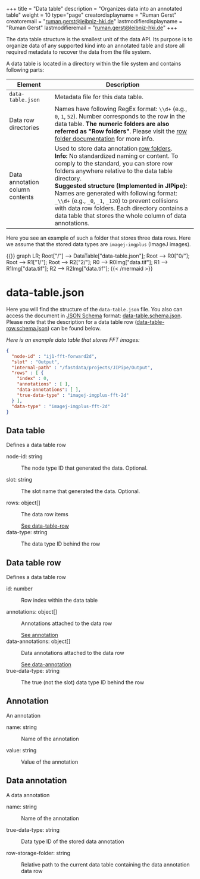 +++
title = "Data table"
description = "Organizes data into an annotated table"
weight = 10
type="page"
creatordisplayname = "Ruman Gerst"
creatoremail = "ruman.gerst@leibniz-hki.de"
lastmodifierdisplayname = "Ruman Gerst"
lastmodifieremail = "ruman.gerst@leibniz-hki.de"
+++

The data table structure is the smallest unit of the data API. Its purpose is to
organize data of any supported kind into an annotated table and store all
required metadata to recover the data from the file system.

A data table is located in a directory within the file system and contains
following parts:

| Element | Description |
| ------ | ---- |
| `data-table.json` | Metadata file for this data table. |
| Data row directories | Names have following RegEx format: `\\d+` (e.g., `0`, `1`, `52`). Number corresponds to the row in the data table. **The numeric folders are also referred as "Row folders"**. Please visit the [row folder documentation](/documentation-data-api/row-folder) for more info. |
| Data annotation column contents | Used to store data annotation [row folders](/documentation-data-api/row-folder).<br/> **Info:** No standardized naming or content. To comply to the standard, you can store row folders anywhere relative to the data table directory. <br/>**Suggested structure (Implemented in JIPipe):** Names are generated with following format: `_\\d+` (e.g., `_0`, `_1`, `_120`) to prevent collisions with data row folders. Each directory contains a data table that stores the whole column of data annotations. |

Here you see an example of such a folder that stores three data rows. Here we assume that the stored data types are
`imagej-imgplus` (ImageJ images).

{{<mermaid align="left">}}
graph LR;
Root["/"] --> DataTable["data-table.json"];
Root --> R0["0/"];
Root --> R1["1/"];
Root --> R2["2/"];
R0 --> R0Img["data.tif"];
R1 --> R1Img["data.tif"];
R2 --> R2Img["data.tif"];
{{< /mermaid >}}

# data-table.json

Here you will find the structure of the `data-table.json` file. You also can access
the document in [JSON Schema](https://json-schema.org/) format: [data-table.schema.json](https://jipipe.org/schemas/data-table.schema.json).
Please note that the description for a data table row ([data-table-row.schema.json](https://jipipe.org/schemas/data-table-row.schema.json)) can be found below.

*Here is an example data table that stores FFT images:*

```json
{
  "node-id" : "ij1-fft-forward2d",
  "slot" : "Output",
  "internal-path" : "/fastdata/projects/JIPipe/Output",
  "rows" : [ {
    "index" : 0,
    "annotations" : [ ],
    "data-annotations": [ ],
    "true-data-type" : "imagej-imgplus-fft-2d"
  } ],
  "data-type" : "imagej-imgplus-fft-2d"
}
```

## Data table

<div class="panel-body">
 <section class="json-schema-description">
  <p>
   Defines a data table row
  </p>
 </section>
 <section class="json-schema-properties">
  <dl>
   <dt data-property-name="node-id">
    <span class="json-property-name">
     node-id:
    </span>
    <span class="json-property-type">
     string
    </span>
    <span class="json-property-range" title="Value limits">
    </span>
   </dt>
   <dd>
    <p>
     The node type ID that generated the data. Optional.
    </p>
    <div class="json-inner-schema">
    </div>
   </dd>
   <dt data-property-name="slot">
    <span class="json-property-name">
     slot:
    </span>
    <span class="json-property-type">
     string
    </span>
    <span class="json-property-range" title="Value limits">
    </span>
   </dt>
   <dd>
    <p>
     The slot name that generated the data. Optional.
    </p>
    <div class="json-inner-schema">
    </div>
   </dd>
   <dt data-property-name="rows">
    <span class="json-property-name">
     rows:
    </span>
    <span class="json-property-type">
     object[]
    </span>
    <span class="json-property-range" title="Value limits">
    </span>
    <span class="json-property-required">
    </span>
   </dt>
   <dd>
    <p>
     The data row items
    </p>
    <div class="json-inner-schema">
     <section class="json-schema-array-items">
      <span class="json-property-type">
       <a class="json-schema-ref" href="/documentation-json-api/data-table-row">
        See data-table-row
       </a>
      </span>
      <span class="json-property-range" title="Value limits">
      </span>
      <div class="json-inner-schema">
      </div>
     </section>
    </div>
   </dd>
   <dt data-property-name="data-type">
    <span class="json-property-name">
     data-type:
    </span>
    <span class="json-property-type">
     string
    </span>
    <span class="json-property-range" title="Value limits">
    </span>
    <span class="json-property-required">
    </span>
   </dt>
   <dd>
    <p>
     The data type ID behind the row
    </p>
    <div class="json-inner-schema">
    </div>
   </dd>
  </dl>
 </section>
</div>

## Data table row

<div class="panel-body">
 <section class="json-schema-description">
  <p>
   Defines a data table row
  </p>
 </section>
 <section class="json-schema-properties">
  <dl>
   <dt data-property-name="id">
    <span class="json-property-name">
     id:
    </span>
    <span class="json-property-type">
     number
    </span>
    <span class="json-property-range" title="Value limits">
    </span>
   </dt>
   <dd>
    <p>
     Row index within the data table
    </p>
    <div class="json-inner-schema">
    </div>
   </dd>
   <dt data-property-name="annotations">
    <span class="json-property-name">
     annotations:
    </span>
    <span class="json-property-type">
     object[]
    </span>
    <span class="json-property-range" title="Value limits">
    </span>
    <span class="json-property-required">
    </span>
   </dt>
   <dd>
    <p>
     Annotations attached to the data row
    </p>
    <div class="json-inner-schema">
     <section class="json-schema-array-items">
      <span class="json-property-type">
       <a class="json-schema-ref" href="https://applied-systems-biology.github.io/jipipe/documentation-json-api/annotation">
        See annotation
       </a>
      </span>
      <span class="json-property-range" title="Value limits">
      </span>
      <div class="json-inner-schema">
      </div>
     </section>
    </div>
   </dd>
   <dt data-property-name="data-annotations">
    <span class="json-property-name">
     data-annotations:
    </span>
    <span class="json-property-type">
     object[]
    </span>
    <span class="json-property-range" title="Value limits">
    </span>
   </dt>
   <dd>
    <p>
     Data annotations attached to the data row
    </p>
    <div class="json-inner-schema">
     <section class="json-schema-array-items">
      <span class="json-property-type">
       <a class="json-schema-ref" href="https://applied-systems-biology.github.io/jipipe/documentation-json-api/data-annotation">
        See data-annotation
       </a>
      </span>
      <span class="json-property-range" title="Value limits">
      </span>
      <div class="json-inner-schema">
      </div>
     </section>
    </div>
   </dd>
   <dt data-property-name="true-data-type">
    <span class="json-property-name">
     true-data-type:
    </span>
    <span class="json-property-type">
     string
    </span>
    <span class="json-property-range" title="Value limits">
    </span>
    <span class="json-property-required">
    </span>
   </dt>
   <dd>
    <p>
     The true (not the slot) data type ID behind the row
    </p>
    <div class="json-inner-schema">
    </div>
   </dd>
  </dl>
 </section>
</div>

## Annotation 

<div class="panel-body">
 <section class="json-schema-description">
  <p>
   An annotation
  </p>
 </section>
 <section class="json-schema-properties">
  <dl>
   <dt data-property-name="name">
    <span class="json-property-name">
     name:
    </span>
    <span class="json-property-type">
     string
    </span>
    <span class="json-property-range" title="Value limits">
    </span>
    <span class="json-property-required">
    </span>
   </dt>
   <dd>
    <p>
     Name of the annotation
    </p>
    <div class="json-inner-schema">
    </div>
   </dd>
   <dt data-property-name="value">
    <span class="json-property-name">
     value:
    </span>
    <span class="json-property-type">
     string
    </span>
    <span class="json-property-range" title="Value limits">
    </span>
    <span class="json-property-required">
    </span>
   </dt>
   <dd>
    <p>
     Value of the annotation
    </p>
    <div class="json-inner-schema">
    </div>
   </dd>
  </dl>
 </section>
</div>


## Data annotation

<div class="panel-body">
 <section class="json-schema-description">
  <p>
   A data annotation
  </p>
 </section>
 <section class="json-schema-properties">
  <dl>
   <dt data-property-name="name">
    <span class="json-property-name">
     name:
    </span>
    <span class="json-property-type">
     string
    </span>
    <span class="json-property-range" title="Value limits">
    </span>
    <span class="json-property-required">
    </span>
   </dt>
   <dd>
    <p>
     Name of the annotation
    </p>
    <div class="json-inner-schema">
    </div>
   </dd>
   <dt data-property-name="true-data-type">
    <span class="json-property-name">
     true-data-type:
    </span>
    <span class="json-property-type">
     string
    </span>
    <span class="json-property-range" title="Value limits">
    </span>
    <span class="json-property-required">
    </span>
   </dt>
   <dd>
    <p>
     Data type ID of the stored data annotation
    </p>
    <div class="json-inner-schema">
    </div>
   </dd>
   <dt data-property-name="row-storage-folder">
    <span class="json-property-name">
     row-storage-folder:
    </span>
    <span class="json-property-type">
     string
    </span>
    <span class="json-property-range" title="Value limits">
    </span>
    <span class="json-property-required">
    </span>
   </dt>
   <dd>
    <p>
     Relative path to the current data table containing the data annotation data row
    </p>
    <div class="json-inner-schema">
    </div>
   </dd>
  </dl>
 </section>
</div>

